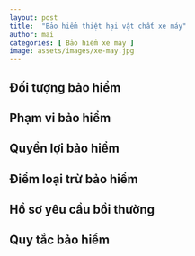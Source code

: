 ```yaml
---
layout: post
title:  "Bảo hiểm thiệt hại vật chất xe máy"
author: mai
categories: [ Bảo hiểm xe máy ]
image: assets/images/xe-may.jpg
---
```

## Đối tượng bảo hiểm


## Phạm vi bảo hiểm


## Quyền lợi bảo hiểm



## Điểm loại trừ bảo hiểm



## Hồ sơ yêu cầu bồi thường


## Quy tắc bảo hiểm
